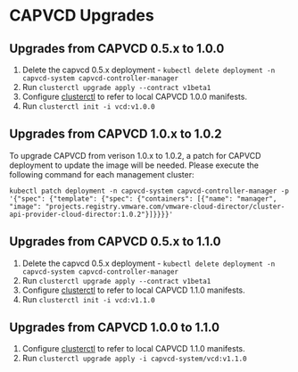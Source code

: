 # CAPVCD Upgrades

## Upgrades from CAPVCD 0.5.x to 1.0.0

1. Delete the capvcd 0.5.x deployment - `kubectl delete deployment -n capvcd-system capvcd-controller-manager`
2. Run `clusterctl upgrade apply --contract v1beta1`
3. Configure [clusterctl](CLUSTERCTL.md#clusterctl_set_up) to refer to local CAPVCD 1.0.0 manifests.
4. Run `clusterctl init -i vcd:v1.0.0`

## Upgrades from CAPVCD 1.0.x to 1.0.2
To upgrade CAPVCD from verison 1.0.x to 1.0.2, a patch for CAPVCD deployment to update the image will be needed. Please execute the following command for each management cluster:

```kubectl patch deployment -n capvcd-system capvcd-controller-manager -p '{"spec": {"template": {"spec": {"containers": [{"name": "manager", "image": "projects.registry.vmware.com/vmware-cloud-director/cluster-api-provider-cloud-director:1.0.2"}]}}}}'```

## Upgrades from CAPVCD 0.5.x to 1.1.0

1. Delete the capvcd 0.5.x deployment - `kubectl delete deployment -n capvcd-system capvcd-controller-manager`
2. Run `clusterctl upgrade apply --contract v1beta1`
3. Configure [clusterctl](CLUSTERCTL.md#clusterctl_set_up) to refer to local CAPVCD 1.1.0 manifests.
4. Run `clusterctl init -i vcd:v1.1.0`

## Upgrades from CAPVCD 1.0.0 to 1.1.0
1. Configure [clusterctl](CLUSTERCTL.md#clusterctl_set_up) to refer to local CAPVCD 1.1.0 manifests.
2. Run `clusterctl upgrade apply -i capvcd-system/vcd:v1.1.0`

